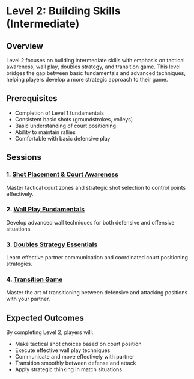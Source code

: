 # Level 2: Building Skills (Intermediate)

## Overview
Level 2 focuses on building intermediate skills with emphasis on tactical awareness, wall play, doubles strategy, and transition game. This level bridges the gap between basic fundamentals and advanced techniques, helping players develop a more strategic approach to their game.

## Prerequisites
- Completion of Level 1 fundamentals
- Consistent basic shots (groundstrokes, volleys)
- Basic understanding of court positioning
- Ability to maintain rallies
- Comfortable with basic defensive play

## Sessions
### 1. [Shot Placement & Court Awareness](sessions/shot-placement.md)
Master tactical court zones and strategic shot selection to control points effectively.

### 2. [Wall Play Fundamentals](sessions/wall-play.md)
Develop advanced wall techniques for both defensive and offensive situations.

### 3. [Doubles Strategy Essentials](sessions/doubles-strategy.md)
Learn effective partner communication and coordinated court positioning strategies.

### 4. [Transition Game](sessions/transition-game.md)
Master the art of transitioning between defensive and attacking positions with your partner.

## Expected Outcomes
By completing Level 2, players will:
- Make tactical shot choices based on court position
- Execute effective wall play techniques
- Communicate and move effectively with partner
- Transition smoothly between defense and attack
- Apply strategic thinking in match situations
